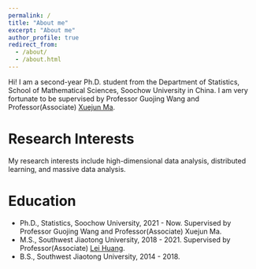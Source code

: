 ```yaml
---
permalink: /
title: "About me"
excerpt: "About me"
author_profile: true
redirect_from: 
  - /about/
  - /about.html
---
```


Hi! I am a second-year Ph.D. student from the Department of Statistics, School of Mathematical Sciences, Soochow University in China. I am very fortunate to be supervised by Professor Guojing Wang and Professor(Associate) [Xuejun Ma](https://xuejunma.github.io/englishcv/). 

Research Interests
======
My research interests include high-dimensional data analysis, distributed learning, and massive data analysis.

Education
======
- Ph.D., Statistics, Soochow University, 2021 - Now. Supervised by Professor Guojing Wang and Professor(Associate) Xuejun Ma.
- M.S., Southwest Jiaotong University, 2018 - 2021. Supervised by Professor(Associate) [Lei Huang](https://faculty.swjtu.edu.cn/huanglei1/zh_CN/index.htm).
- B.S., Southwest Jiaotong University, 2014 - 2018.

